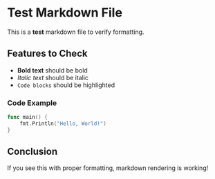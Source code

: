 # Test Markdown File

This is a **test** markdown file to verify formatting.

## Features to Check

- **Bold text** should be bold
- *Italic text* should be italic
- `Code blocks` should be highlighted

### Code Example

```go
func main() {
    fmt.Println("Hello, World!")
}
```

## Conclusion

If you see this with proper formatting, markdown rendering is working!
